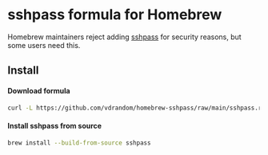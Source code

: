 # sshpass formula for Homebrew

Homebrew maintainers reject adding [sshpass](https://github.com/Homebrew/homebrew/pull/18332) for security reasons, but some users need this.

## Install

#### Download formula
```sh
curl -L https://github.com/vdrandom/homebrew-sshpass/raw/main/sshpass.rb -o $HOMEBREW/Library/Taps/homebrew/homebrew-core/Formula/sshpass.rb
```

#### Install sshpass from source
```sh
brew install --build-from-source sshpass
```
